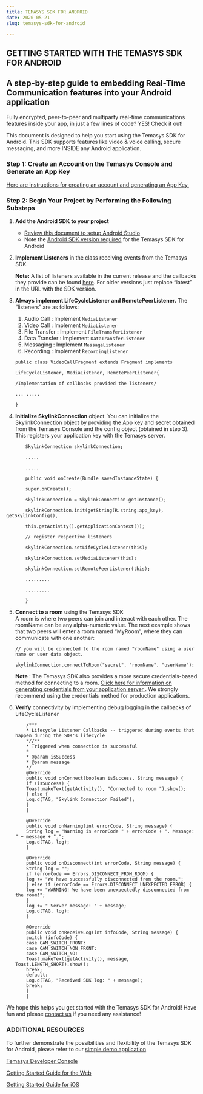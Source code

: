 ```yaml
---
title: TEMASYS SDK FOR ANDROID
date: 2020-05-21
slug: temasys-sdk-for-android

---
```

## GETTING STARTED WITH THE TEMASYS SDK FOR ANDROID

## A step-by-step guide to embedding Real-Time Communication features into your Android application

Fully encrypted, peer-to-peer and multiparty real-time communications features inside your app, in just a few lines of code? YES! Check it out!

This document is designed to help you start using the Temasys SDK for Android. This SDK supports features like video & voice calling, secure messaging, and more INSIDE any Android application.

### Step 1: Create an Account on the Temasys Console and Generate an App Key

[Here are instructions for creating an account and generating an App Key.](creating-an-account-generating-a-key.html)

### Step 2: Begin Your Project by Performing the Following Substeps

1. **Add the Android SDK to your project**
   * [Review this document to setup Android Studio](https://cdn.temasys.io/skylink/skylinksdk/android/latest/SkylinkSDK_Android_Studio_Setup.md)
   * Note the [Android SDK version required](https://cdn.temasys.io/skylink/skylinksdk/android/latest/Android_SDK_Version_Required.md) for the Temasys SDK for Android
2. **Implement Listeners** in the class receiving events from the Temasys SDK.

   **Note:** A list of listeners available in the current release and the callbacks they provide can be found [here](http://cdn.temasys.io/skylink/skylinksdk/android/latest/doc/reference/packages.html). For older versions just replace “latest” in the URL with the SDK version.
3. **Always implement LifeCycleListener and RemotePeerListener.** The “listeners” are as follows:
   1. Audio Call : Implement `MediaListener`
   2. Video Call : Implement `MediaListener`
   3. File Transfer : Implement `FileTransferListener`
   4. Data Transfer : Implement `DataTransferListener`
   5. Messaging : Implement `MessageListener`
   6. Recording : Implement `RecordingListener`

   ```
   public class VideoCallFragment extends Fragment implements

   LifeCycleListener, MediaListener, RemotePeerListener{

   /Implementation of callbacks provided the listeners/

   ... .....

   }
   ```

4. **Initialize SkylinkConnection** object. You can initialize the SkylinkConnection object by providing the App key and secret obtained from the Temasys Console and the config object (obtained in step 3). This registers your application key with the Temasys server.

```
       SkylinkConnection skylinkConnection;
       
       .....
       
       .....
       
       public void onCreate(Bundle savedInstanceState) {
       
       super.onCreate();
       
       skylinkConnection = SkylinkConnection.getInstance();
       
       skylinkConnection.init(getString(R.string.app_key), getSkylinkConfig(),
       
       this.getActivity().getApplicationContext());
       
       // register respective listeners
       
       skylinkConnection.setLifeCycleListener(this);
       
       skylinkConnection.setMediaListener(this);
       
       skylinkConnection.setRemotePeerListener(this);
       
       .........
       
       .........
       
       }

```
5. **Connect to a room** using the Temasys SDK  
   A room is where two peers can join and interact with each other. The roomName can be any alpha-numeric value. The next example shows that two peers will enter a room named “MyRoom”, where they can communicate with one another:

       // you will be connected to the room named "roomName" using a user name or user data object.
       
       skylinkConnection.connectToRoom("secret", "roomName", "userName");

   **Note** : The Temasys SDK also provides a more secure credentials-based method for connecting to a room. [Click here for information on generating credentials from your application server ](http://support.temasys.com.sg/support/solutions/articles/5000644837-how-do-i-connect-to-a-room-using-credentials-). We strongly recommend using the credentials method for production applications.
6. **Verify** connectivity by implementing debug logging in the callbacks of LifeCycleListener
   ```
       /***
       * Lifecycle Listener Callbacks -- triggered during events that happen during the SDK's lifecycle
       *//**
       * Triggered when connection is successful
       *
       * @param isSuccess
       * @param message
       */
       @Override
       public void onConnect(boolean isSuccess, String message) {
       if (isSuccess) {
       Toast.makeText(getActivity(), "Connected to room ").show();
       } else {
       Log.d(TAG, "Skylink Connection Failed");
       }
       }
       
       @Override
       public void onWarning(int errorCode, String message) {
       String log = "Warning is errorCode " + errorCode + ". Message: " + message + ".";
       Log.d(TAG, log);
       }
       
       @Override
       public void onDisconnect(int errorCode, String message) {
       String log = "";
       if (errorCode == Errors.DISCONNECT_FROM_ROOM) {
       log += "We have successfully disconnected from the room.";
       } else if (errorCode == Errors.DISCONNECT_UNEXPECTED_ERROR) {
       log += "WARNING! We have been unexpectedly disconnected from the room!";
       }
       log += " Server message: " + message;
       Log.d(TAG, log);
       }
       
       @Override
       public void onReceiveLog(int infoCode, String message) {
       switch (infoCode) {
       case CAM_SWITCH_FRONT:
       case CAM_SWITCH_NON_FRONT:
       case CAM_SWITCH_NO:
       Toast.makeText(getActivity(), message, Toast.LENGTH_SHORT).show();
       break;
       default:
       Log.d(TAG, "Received SDK log: " + message);
       break;
       }
       }
   ```

We hope this helps you get started with the Temasys SDK for Android! Have fun and please [contact us](https://temasys.io/contact-us/) if you need any assistance!

### ADDITIONAL RESOURCES

To further demonstrate the possibilities and flexibility of the Temasys SDK for Android, please refer to our [simple demo application](https://github.com/Temasys/skylink-android-sample)

[Temasys Developer Console](https://console.temasys.io/)

[Getting Started Guide for the Web](temasys-rtc-getting-started-web-sdk.html)

[Getting Started Guide for iOS](temasys-rtc-getting-started-ios-sdk.html)